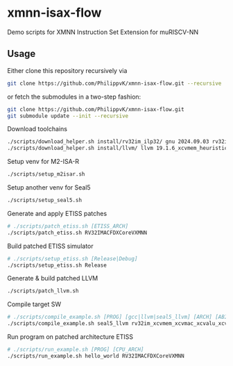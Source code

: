 # xmnn-isax-flow
Demo scripts for XMNN Instruction Set Extension for muRISCV-NN

## Usage

Either clone this repository recursively via

```sh
git clone https://github.com/PhilippvK/xmnn-isax-flow.git --recursive
```

or fetch the submodules in a two-step fashion:

```sh
git clone https://github.com/PhilippvK/xmnn-isax-flow.git
git submodule update --init --recursive
```

Download toolchains

```sh
./scripts/download_helper.sh install/rv32im_ilp32/ gnu 2024.09.03 rv32im_zicsr_zifencei_ilp32
./scripts/download_helper.sh install/llvm/ llvm 19.1.6_xcvmem_heuristic
```

Setup venv for M2-ISA-R

```sh
./scripts/setup_m2isar.sh
```

Setup another venv for Seal5
```sh
./scripts/setup_seal5.sh
```

Generate and apply ETISS patches
```sh
# ./scripts/patch_etiss.sh [ETISS_ARCH]
./scripts/patch_etiss.sh RV32IMACFDXCoreVXMNN
```

Build patched ETISS simulator
```sh
# ./scripts/setup_etiss.sh [Release|Debug]
./scripts/setup_etiss.sh Release
```

Generate & build patched LLVM
```sh
./scripts/patch_llvm.sh
```

Compile target SW
```sh
# ./scripts/compile_example.sh [PROG] [gcc|llvm|seal5_llvm] [ARCH] [ABI]
./scripts/compile_example.sh seal5_llvm rv32im_xcvmem_xcvmac_xcvalu_xcvbitmanip_xmnn_zicsr_zifencei ilp32
```

Run program on patched architecture ETISS
```sh
# ./scripts/run_example.sh [PROG] [CPU_ARCH]
./scripts/run_example.sh hello_world RV32IMACFDXCoreVXMNN
```
